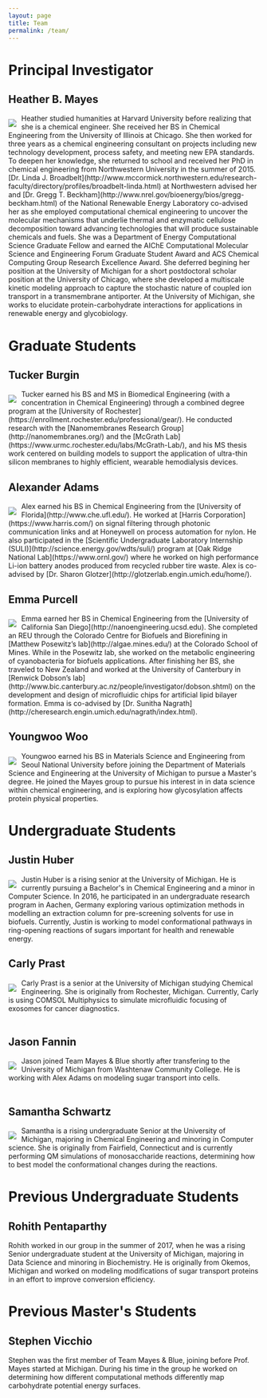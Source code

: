 ```yaml
---
layout: page
title: Team
permalink: /team/
---
```


# Principal Investigator

## Heather B. Mayes

<img align="left" src="../assets/img/hbmayes.png" style="margin:10px 10px 0px 0px">
Heather studied humanities at Harvard University before realizing that she is a chemical engineer. She
received her BS in Chemical Engineering from the University of Illinois at Chicago. 
She then worked for three years as a chemical engineering consultant on projects 
including new technology development, process safety, and meeting new EPA standards. 
To deepen her knowledge, she returned to school and received her PhD in chemical 
engineering from Northwestern University in the summer of 2015. 
[Dr. Linda J. Broadbelt](http://www.mccormick.northwestern.edu/research-faculty/directory/profiles/broadbelt-linda.html)
at Northwestern advised her and [Dr. Gregg T. Beckham](http://www.nrel.gov/bioenergy/bios/gregg-beckham.html) 
of the National Renewable Energy 
Laboratory co-advised her as she employed computational chemical engineering to uncover 
the molecular mechanisms that underlie thermal and enzymatic cellulose decomposition 
toward advancing technologies that will produce sustainable chemicals and fuels. 
She was a Department of Energy Computational Science Graduate Fellow and earned 
the AIChE Computational Molecular Science and Engineering Forum Graduate Student 
Award and ACS Chemical Computing Group Research Excellence Award. She deferred begining her position at the 
University of Michigan for a short postdoctoral scholar position at the University of Chicago, where she developed a multiscale kinetic modeling approach to capture the stochastic nature of coupled ion transport in a transmembrane antiporter. At the University of Michigan, 
she works to elucidate protein-carbohydrate interactions for applications in renewable energy and glycobiology.

# Graduate Students

## <a name="tburgin"></a> Tucker Burgin

<img align="left" src="../assets/img/tburgin.png" style="margin:10px 10px 0px 0px">
Tucker earned his BS and MS in Biomedical Engineering (with a concentration in Chemical Engineering) through a combined degree 
program at the [University of Rochester](https://enrollment.rochester.edu/professional/gear/). He conducted research with the 
[Nanomembranes Research Group](http://nanomembranes.org/) and the [McGrath Lab](https://www.urmc.rochester.edu/labs/McGrath-Lab/), 
and his MS thesis work centered on building models to support the application of ultra-thin silicon membranes to highly efficient, 
wearable hemodialysis devices.


## <a name="xadams"></a> Alexander Adams

<img align="left" src="../assets/img/aadams.png" style="margin:10px 10px 0px 0px">
Alex earned his BS in Chemical Engineering from the [University of Florida](http://www.che.ufl.edu/). He worked at [Harris
Corporation](https://www.harris.com/) on signal filtering through photonic communication links and at Honeywell on process 
automation for nylon. He also participated in the [Scientific Undergraduate Laboratory Internship (SULI)](http://science.energy.gov/wdts/suli/) 
program at [Oak Ridge National Lab](https://www.ornl.gov/) where he worked on high performance Li-ion battery anodes 
produced from recycled rubber tire waste. Alex is co-advised by [Dr. Sharon Glotzer](http://glotzerlab.engin.umich.edu/home/).


## <a name="epurcell"></a> Emma Purcell

<img align="left" src="../assets/img/epurcell.png" style="margin:10px 10px 0px 0px">
Emma earned her BS in Chemical Engineering from the [University of California San Diego](http://nanoengineering.ucsd.edu).  
She completed an REU through the Colorado Centre for Biofuels and Biorefining in [Matthew Posewitz’s lab](http://algae.mines.edu/) at the 
Colorado School of Mines.  While in the Posewitz lab, she worked on the metabolic engineering of cyanobacteria for biofuels applications.  
After finishing her BS, she traveled to New Zealand and worked at the University of Canterbury in 
[Renwick Dobson’s lab](http://www.bic.canterbury.ac.nz/people/investigator/dobson.shtml) 
on the development and design of microfluidic chips for artificial lipid bilayer formation. 
Emma is co-advised by [Dr. Sunitha Nagrath](http://cheresearch.engin.umich.edu/nagrath/index.html).


## <a name="ywoo"></a> Youngwoo Woo

<img align="left" src="../assets/img/youngwoo.jpg" style="margin:10px 10px 0px 0px">
Youngwoo earned his BS in Materials Science and Engineering from Seoul National University before joining
the Department of Materials Science and Engineering at the University of Michigan to pursue a Master's degree. He joined the Mayes group to pursue his 
interest in in data science within chemical engineering, and is exploring how glycosylation affects protein physical properties.


# Undergraduate Students

## <a name="jhuber"></a> Justin Huber

<img align="left" src="../assets/img/jhuber.jpg" style="margin:10px 10px 0px 0px">
Justin Huber is a rising senior at the University of Michigan. He is currently pursuing a Bachelor's in
Chemical Engineering and a minor in Computer Science. In 2016, he participated in an
undergraduate research program in Aachen, Germany exploring various optimization methods in
modelling an extraction column for pre-screening solvents for use in biofuels. Currently, Justin is
working to model conformational pathways in ring-opening reactions of sugars important for health and renewable energy.

## <a name="cprast"></a> Carly Prast

<img align="left" src="../assets/img/cprast.jpg" style="margin:10px 10px 0px 0px">
Carly Prast is a senior at the University of Michigan studying Chemical Engineering. 
She is originally from Rochester, Michigan. Currently, Carly is using COMSOL Multiphysics 
to simulate microfluidic focusing of exosomes for cancer diagnostics. 

<br>

<br>

## <a name="jfannin"></a> Jason Fannin

<img align="left" src="../assets/img/wolverine.jpg" style="margin:10px 10px 0px 0px">
Jason joined Team Mayes &amp; Blue shortly after transfering to the University of Michigan from Washtenaw Community College. He is working with Alex Adams on modeling sugar transport into cells. 


<br>

<br>

## <a name="sschwartz"></a> Samantha Schwartz

<img align="left" src="../assets/img/sschwartz.jpg" style="margin:10px 10px 0px 0px">
Samantha is a rising undergraduate Senior at the University of Michigan, majoring in Chemical Engineering and minoring in Computer science. 
She is originally from Fairfield, Connecticut and is currently performing QM simulations of monosaccharide 
reactions, determining how to best model the conformational changes during the reactions. 

<br>

<!-- ## <a name="sschwartz"></a> Samantha Schwartz

Sam was the first undergraduate to join Team Mayes &amp; Blue, as a second-semester junior at the University of Michigan, majoring in Chemical Engineering and minoring in Computer science. She performed QM simulations of monosaccharide reactions, determining how to best model the conformational changes during the reactions. 

<br>-->

# Previous Undergraduate Students

## <a name="rpenta"></a> Rohith Pentaparthy

Rohith worked in our group in the summer of 2017, when he was a rising Senior undergraduate student at the University of Michigan, majoring in Data Science and 
minoring in Biochemistry. He is originally from Okemos, Michigan and worked on modeling modifications of sugar 
transport proteins in an effort to improve conversion efficiency.

# Previous Master's Students

## <a name="svicchio"></a> Stephen Vicchio

Stephen was the first member of Team Mayes &amp; Blue, joining before Prof. Mayes started at Michigan. During his time in the group he worked on determining how different computational methods differently map carbohydrate potential energy surfaces.
